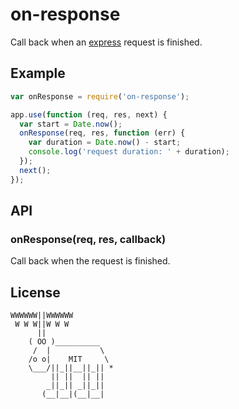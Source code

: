 # on-response

  Call back when an [express](https://github.com/visionmedia/express) request is finished.

## Example

```js
var onResponse = require('on-response');

app.use(function (req, res, next) {
  var start = Date.now();
  onResponse(req, res, function (err) {
    var duration = Date.now() - start;
    console.log('request duration: ' + duration);
  });
  next();
});
```

## API

### onResponse(req, res, callback)

  Call back when the request is finished.

## License

```
WWWWWW||WWWWWW
 W W W||W W W
      ||
    ( OO )__________
     /  |           \
    /o o|    MIT     \
    \___/||_||__||_|| *
         || ||  || ||
        _||_|| _||_||
       (__|__|(__|__|
```
